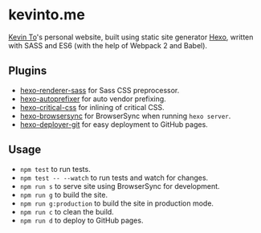 # kevinto.me
[Kevin To](http://kevinto.me)'s personal website, built using static site generator [Hexo](https://hexo.io/), written with SASS and ES6 (with the help of Webpack 2 and Babel).

## Plugins
* [hexo-renderer-sass](https://github.com/knksmith57/hexo-renderer-sass) for Sass CSS preprocessor.
* [hexo-autoprefixer](https://github.com/hexojs/hexo-autoprefixer) for auto vendor prefixing.
* [hexo-critical-css](https://github.com/john-whitley/hexo-critical-css) for inlining of critical CSS.
* [hexo-browsersync](https://github.com/hexojs/hexo-browsersync) for BrowserSync when running `hexo server`.
* [hexo-deployer-git](https://github.com/hexojs/hexo-deployer-git) for easy deployment to GitHub pages.

## Usage
* `npm test` to run tests.
* `npm test -- --watch` to run tests and watch for changes.
* `npm run s` to serve site using BrowserSync for development.
* `npm run g` to build the site.
* `npm run g:production` to build the site in production mode.
* `npm run c` to clean the build.
* `npm run d` to deploy to GitHub pages.
